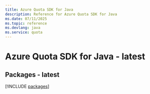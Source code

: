 ```yaml
---
title: Azure Quota SDK for Java
description: Reference for Azure Quota SDK for Java
ms.date: 07/11/2025
ms.topic: reference
ms.devlang: java
ms.service: quota
---
```

# Azure Quota SDK for Java - latest
## Packages - latest
[!INCLUDE [packages](quota-index.md)]